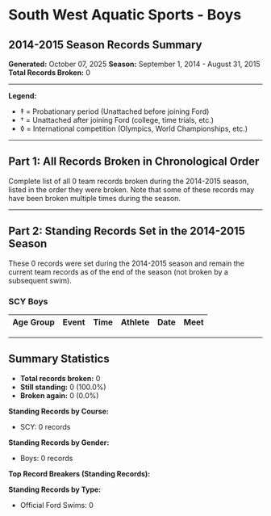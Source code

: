 # South West Aquatic Sports - Boys
## 2014-2015 Season Records Summary

**Generated:** October 07, 2025
**Season:** September 1, 2014 - August 31, 2015
**Total Records Broken:** 0

---

**Legend:**
- ‡ = Probationary period (Unattached before joining Ford)
- † = Unattached after joining Ford (college, time trials, etc.)
- ◊ = International competition (Olympics, World Championships, etc.)

---

## Part 1: All Records Broken in Chronological Order

Complete list of all 0 team records broken during the 2014-2015 season,
listed in the order they were broken. Note that some of these records may have
been broken multiple times during the season.

---

## Part 2: Standing Records Set in the 2014-2015 Season

These 0 records were set during the 2014-2015 season and remain
the current team records as of the end of the season (not broken by a subsequent swim).

### SCY Boys

| Age Group | Event | Time | Athlete | Date | Meet |
|-----------|-------|------|---------|------|------|


---

## Summary Statistics

- **Total records broken:** 0
- **Still standing:** 0 (100.0%)
- **Broken again:** 0 (0.0%)

**Standing Records by Course:**
- SCY: 0 records

**Standing Records by Gender:**
- Boys: 0 records

**Top Record Breakers (Standing Records):**

**Standing Records by Type:**
- Official Ford Swims: 0
